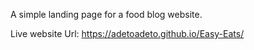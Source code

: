 A simple landing page for a food blog website.

Live website Url: https://adetoadeto.github.io/Easy-Eats/
